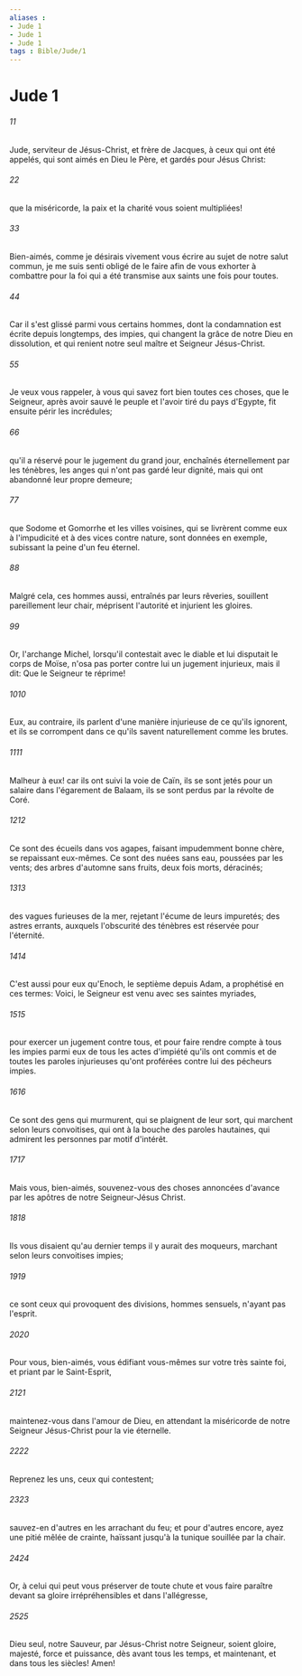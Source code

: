 ```yaml
---
aliases : 
- Jude 1
- Jude 1
- Jude 1
tags : Bible/Jude/1
---
```


# Jude 1

###### 11
Jude, serviteur de Jésus-Christ, et frère de Jacques, à ceux qui ont été appelés, qui sont aimés en Dieu le Père, et gardés pour Jésus Christ:
###### 22
que la miséricorde, la paix et la charité vous soient multipliées!
###### 33
Bien-aimés, comme je désirais vivement vous écrire au sujet de notre salut commun, je me suis senti obligé de le faire afin de vous exhorter à combattre pour la foi qui a été transmise aux saints une fois pour toutes.
###### 44
Car il s'est glissé parmi vous certains hommes, dont la condamnation est écrite depuis longtemps, des impies, qui changent la grâce de notre Dieu en dissolution, et qui renient notre seul maître et Seigneur Jésus-Christ.
###### 55
Je veux vous rappeler, à vous qui savez fort bien toutes ces choses, que le Seigneur, après avoir sauvé le peuple et l'avoir tiré du pays d'Egypte, fit ensuite périr les incrédules;
###### 66
qu'il a réservé pour le jugement du grand jour, enchaînés éternellement par les ténèbres, les anges qui n'ont pas gardé leur dignité, mais qui ont abandonné leur propre demeure;
###### 77
que Sodome et Gomorrhe et les villes voisines, qui se livrèrent comme eux à l'impudicité et à des vices contre nature, sont données en exemple, subissant la peine d'un feu éternel.
###### 88
Malgré cela, ces hommes aussi, entraînés par leurs rêveries, souillent pareillement leur chair, méprisent l'autorité et injurient les gloires.
###### 99
Or, l'archange Michel, lorsqu'il contestait avec le diable et lui disputait le corps de Moïse, n'osa pas porter contre lui un jugement injurieux, mais il dit: Que le Seigneur te réprime!
###### 1010
Eux, au contraire, ils parlent d'une manière injurieuse de ce qu'ils ignorent, et ils se corrompent dans ce qu'ils savent naturellement comme les brutes.
###### 1111
Malheur à eux! car ils ont suivi la voie de Caïn, ils se sont jetés pour un salaire dans l'égarement de Balaam, ils se sont perdus par la révolte de Coré.
###### 1212
Ce sont des écueils dans vos agapes, faisant impudemment bonne chère, se repaissant eux-mêmes. Ce sont des nuées sans eau, poussées par les vents; des arbres d'automne sans fruits, deux fois morts, déracinés;
###### 1313
des vagues furieuses de la mer, rejetant l'écume de leurs impuretés; des astres errants, auxquels l'obscurité des ténèbres est réservée pour l'éternité.
###### 1414
C'est aussi pour eux qu'Enoch, le septième depuis Adam, a prophétisé en ces termes: Voici, le Seigneur est venu avec ses saintes myriades,
###### 1515
pour exercer un jugement contre tous, et pour faire rendre compte à tous les impies parmi eux de tous les actes d'impiété qu'ils ont commis et de toutes les paroles injurieuses qu'ont proférées contre lui des pécheurs impies.
###### 1616
Ce sont des gens qui murmurent, qui se plaignent de leur sort, qui marchent selon leurs convoitises, qui ont à la bouche des paroles hautaines, qui admirent les personnes par motif d'intérêt.
###### 1717
Mais vous, bien-aimés, souvenez-vous des choses annoncées d'avance par les apôtres de notre Seigneur-Jésus Christ.
###### 1818
Ils vous disaient qu'au dernier temps il y aurait des moqueurs, marchant selon leurs convoitises impies;
###### 1919
ce sont ceux qui provoquent des divisions, hommes sensuels, n'ayant pas l'esprit.
###### 2020
Pour vous, bien-aimés, vous édifiant vous-mêmes sur votre très sainte foi, et priant par le Saint-Esprit,
###### 2121
maintenez-vous dans l'amour de Dieu, en attendant la miséricorde de notre Seigneur Jésus-Christ pour la vie éternelle.
###### 2222
Reprenez les uns, ceux qui contestent;
###### 2323
sauvez-en d'autres en les arrachant du feu; et pour d'autres encore, ayez une pitié mêlée de crainte, haïssant jusqu'à la tunique souillée par la chair.
###### 2424
Or, à celui qui peut vous préserver de toute chute et vous faire paraître devant sa gloire irrépréhensibles et dans l'allégresse,
###### 2525
Dieu seul, notre Sauveur, par Jésus-Christ notre Seigneur, soient gloire, majesté, force et puissance, dès avant tous les temps, et maintenant, et dans tous les siècles! Amen!
